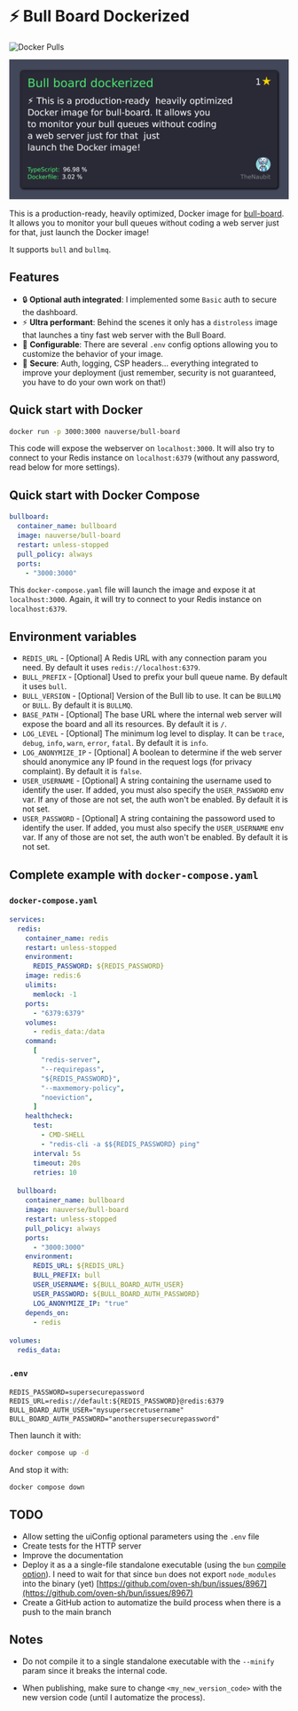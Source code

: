 # ⚡ Bull Board Dockerized

![Docker Pulls](https://img.shields.io/docker/pulls/nauverse/bull-board)

![Repo social image](https://github.com/TheNaubit/bull-board-dockerized/blob/21e83dbc080475d49bf749e68f3e2a7cffd5f9ca/header.png?raw=true)

This is a production-ready, heavily optimized, Docker image for [bull-board](https://github.com/felixmosh/bull-board). It allows you to monitor your bull queues without coding a web server just for that, just launch the Docker image!

It supports `bull` and `bullmq`.

## Features

- 🔒 **Optional auth integrated**: I implemented some `Basic` auth to secure the dashboard.
- ⚡ **Ultra performant**: Behind the scenes it only has a `distroless` image that launches a tiny fast web server with the Bull Board.
- 🔧 **Configurable**: There are several `.env` config options allowing you to customize the behavior of your image.
- 👮 **Secure**: Auth, logging, CSP headers... everything integrated to improve your deployment (just remember, security is not guaranteed, you have to do your own work on that!)

## Quick start with Docker

```bash
docker run -p 3000:3000 nauverse/bull-board
```

This code will expose the webserver on `localhost:3000`. It will also try to connect to your Redis instance on `localhost:6379` (without any password, read below for more settings).

## Quick start with Docker Compose

```yaml
bullboard:
  container_name: bullboard
  image: nauverse/bull-board
  restart: unless-stopped
  pull_policy: always
  ports:
    - "3000:3000"
```

This `docker-compose.yaml` file will launch the image and expose it at `localhost:3000`. Again, it will try to connect to your Redis instance on `localhost:6379`.

## Environment variables

- `REDIS_URL` - [Optional] A Redis URL with any connection param you need. By default it uses `redis://localhost:6379`.
- `BULL_PREFIX` - [Optional] Used to prefix your bull queue name. By default it uses `bull`.
- `BULL_VERSION` - [Optional] Version of the Bull lib to use. It can be `BULLMQ` or `BULL`. By default it is `BULLMQ`.
- `BASE_PATH` - [Optional] The base URL where the internal web server will expose the board and all its resources. By default it is `/`.
- `LOG_LEVEL` - [Optional] The minimum log level to display. It can be `trace`, `debug`, `info`, `warn`, `error`, `fatal`. By default it is `info`.
- `LOG_ANONYMIZE_IP` - [Optional] A boolean to determine if the web server should anonymice any IP found in the request logs (for privacy complaint). By default it is `false`.
- `USER_USERNAME` - [Optional] A string containing the username used to identify the user. If added, you must also specify the `USER_PASSWORD` env var. If any of those are not set, the auth won't be enabled. By default it is not set.
- `USER_PASSWORD` - [Optional] A string containing the passoword used to identify the user. If added, you must also specify the `USER_USERNAME` env var. If any of those are not set, the auth won't be enabled. By default it is not set.

## Complete example with `docker-compose.yaml`

### `docker-compose.yaml`

```yaml
services:
  redis:
    container_name: redis
    restart: unless-stopped
    environment:
      REDIS_PASSWORD: ${REDIS_PASSWORD}
    image: redis:6
    ulimits:
      memlock: -1
    ports:
      - "6379:6379"
    volumes:
      - redis_data:/data
    command:
      [
        "redis-server",
        "--requirepass",
        "${REDIS_PASSWORD}",
        "--maxmemory-policy",
        "noeviction",
      ]
    healthcheck:
      test:
        - CMD-SHELL
        - "redis-cli -a $${REDIS_PASSWORD} ping"
      interval: 5s
      timeout: 20s
      retries: 10

  bullboard:
    container_name: bullboard
    image: nauverse/bull-board
    restart: unless-stopped
    pull_policy: always
    ports:
      - "3000:3000"
    environment:
      REDIS_URL: ${REDIS_URL}
      BULL_PREFIX: bull
      USER_USERNAME: ${BULL_BOARD_AUTH_USER}
      USER_PASSWORD: ${BULL_BOARD_AUTH_PASSWORD}
      LOG_ANONYMIZE_IP: "true"
    depends_on:
      - redis

volumes:
  redis_data:
```

### `.env`

```
REDIS_PASSWORD=supersecurepassword
REDIS_URL=redis://default:${REDIS_PASSWORD}@redis:6379
BULL_BOARD_AUTH_USER="mysupersecretusername"
BULL_BOARD_AUTH_PASSWORD="anothersupersecurepassword"
```

Then launch it with:

```bash
docker compose up -d
```

And stop it with:

```bash
docker compose down
```

## TODO

- Allow setting the uiConfig optional parameters using the `.env` file
- Create tests for the HTTP server
- Improve the documentation
- Deploy it as a a single-file standalone executable (using the `bun` [compile option](https://bun.sh/docs/bundler/executables)). I need to wait for that since `bun` does not export `node_modules` into the binary (yet) [https://github.com/oven-sh/bun/issues/8967](https://github.com/oven-sh/bun/issues/8967)
- Create a GitHub action to automatize the build process when there is a push to the main branch

## Notes

- Do not compile it to a single standalone executable with the `--minify` param since it breaks the internal code.

- When publishing, make sure to change `<my_new_version_code>` with the new version code (until I automatize the process).
